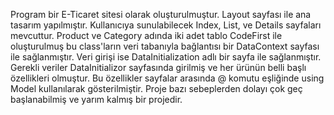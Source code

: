 Program bir E-Ticaret sitesi olarak oluşturulmuştur.
Layout sayfası ile ana tasarım yapılmıştır.
Kullanıcıya sunulabilecek Index, List, ve Details sayfaları mevcuttur.
Product ve Category adında iki adet tablo CodeFirst ile oluşturulmuş bu class'ların veri tabanıyla bağlantısı bir DataContext sayfası ile sağlanmıştır. Veri girişi ise DataInitialization adlı bir sayfa ile sağlanmıştır.
Gerekli veriler DataInitializor sayfasında girilmiş ve her ürünün belli başlı özellikleri olmuştur.
Bu özellikler sayfalar arasında @ komutu eşliğinde using Model kullanılarak gösterilmiştir.
Proje bazı sebeplerden dolayı çok geç başlanabilmiş ve yarım kalmış bir projedir.
